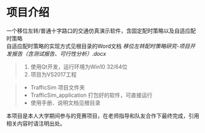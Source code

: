 # 项目介绍

一个移位左转/普通十字路口的交通仿真演示软件，含固定配时策略以及自适应配时策略  
自适应配时策略的实现方式见根目录的Word文档  _移位左转配时策略研究-项目开发报告（含测试报告、可行性分析）.docx_  

> 1. 使用Qt开发，运行环境为Win10 32/64位
> 2. 项目为VS2017工程  

> - TrafficSim 项目文件夹
> - TrafficSim_application 打包好的软件，可直接运行
> - 使用手册、说明文档见根目录

本项目是本人大学期间参与的竞赛项目，在老师指导和队友合作下最终完成，引用相关内容时请注明出处。  
